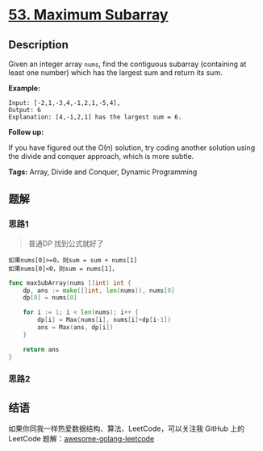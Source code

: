 # [53. Maximum Subarray][title]

## Description

Given an integer array `nums`, find the contiguous subarray (containing at least one number) which has the largest sum and return its sum.

**Example:**

```
Input: [-2,1,-3,4,-1,2,1,-5,4],
Output: 6
Explanation: [4,-1,2,1] has the largest sum = 6.
```

**Follow up:**

If you have figured out the O(*n*) solution, try coding another solution using the divide and conquer approach, which is more subtle.

**Tags:** Array, Divide and Conquer, Dynamic Programming


## 题解
### 思路1
> 普通DP 找到公式就好了
```$xslt
如果nums[0]>=0，则sum = sum + nums[1]
如果nums[0]<0，则sum = nums[1]，
```

```go
func maxSubArray(nums []int) int {
	dp, ans := make([]int, len(nums)), nums[0]
	dp[0] = nums[0]

	for i := 1; i < len(nums); i++ {
		dp[i] = Max(nums[i], nums[i]+dp[i-1])
		ans = Max(ans, dp[i])
	}

	return ans
}
```
### 思路2


## 结语

如果你同我一样热爱数据结构、算法、LeetCode，可以关注我 GitHub 上的 LeetCode 题解：[awesome-golang-leetcode][me]

[title]: https://leetcode.com/problems/maximum-subarray/description/
[me]: https://github.com/kylesliu/awesome-golang-leetcode


